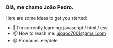 ### Olá, me chamo João Pedro.

Here are some ideas to get you started:

- 🌱 I’m currently learning: javascript / html / css
- 📫 How to reach me: ujoaoo7001@gmail.com
- 😄 Pronouns: ele/dele
